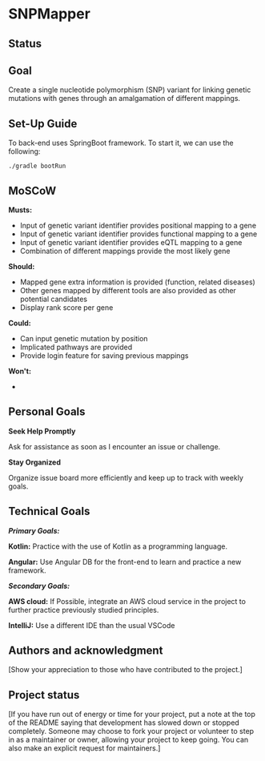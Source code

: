 # SNPMapper

## Status

## Goal

Create a single nucleotide polymorphism (SNP) variant for linking genetic mutations with genes through an amalgamation of different mappings.

## Set-Up Guide

To back-end uses SpringBoot framework. To start it, we can use the following:

```
./gradle bootRun
```


## MoSCoW

**Musts:**
- Input of genetic variant identifier provides positional mapping to a gene
- Input of genetic variant identifier provides functional mapping to a gene
- Input of genetic variant identifier provides eQTL mapping to a gene
- Combination of different mappings provide the most likely gene

**Should:**
- Mapped gene extra information is provided (function, related diseases)
- Other genes mapped by different tools are also provided as other potential candidates
- Display rank score per gene

**Could:**
- Can input genetic mutation by position
- Implicated pathways are provided
- Provide login feature for saving previous mappings

**Won't:**

- 


## Personal Goals

**Seek Help Promptly**

Ask for assistance as soon as I encounter an issue or challenge.

**Stay Organized**

Organize issue board more efficiently and keep up to track with weekly goals.


## Technical Goals

**_Primary Goals:_**

**Kotlin:**
Practice with the use of Kotlin as a programming language.

**Angular:**
Use Angular DB for the front-end to learn and practice a new framework.



**_Secondary Goals:_**

**AWS cloud:**
If Possible, integrate an AWS cloud service in the project to further practice previously studied principles.

**IntelliJ:** Use a different IDE than the usual VSCode

## Authors and acknowledgment
[Show your appreciation to those who have contributed to the project.]

## Project status
[If you have run out of energy or time for your project, put a note at the top of the README saying that development has slowed down or stopped completely. Someone may choose to fork your project or volunteer to step in as a maintainer or owner, allowing your project to keep going. You can also make an explicit request for maintainers.]
